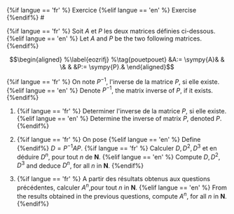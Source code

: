 {%if langue == 'fr' %} Exercice {%elif langue == 'en' %} Exercise
{%endif%} \#

{%if langue == 'fr' %} Soit $A$ et $P$ les deux matrices définies
ci-dessous. {%elif langue == 'en' %} Let $A$ and $P$ be the two
following matrices. {%endif%}

$$\begin{aligned}
%\label{eozrifj}
%\tag{pouetpouet}
&A:=  \sympy{A}&
& \& & 
&P:=  \sympy{P}.&
\end{aligned}$$

{%if langue == 'fr' %} On note $P^{-1}$, l'inverse de la matrice $P$, si
elle existe. {%elif langue == 'en' %} Denote $P^{-1}$, the matrix
inverse of $P$, if it exists. {%endif%}

1.  {%if langue == 'fr' %} Determiner l'inverse de la matrice $P$, si
    elle existe. {%elif langue == 'en' %} Determine the inverse of
    matrix $P$, denoted $P$. {%endif%}

2.  {%if langue == 'fr' %} On pose {%elif langue == 'en' %} Define
    {%endif%} $D=P^{-1}AP$. {%if langue == 'fr' %} Calculer
    $D, D^{2}, D^{3}$ et en déduire $D^{n}$, pour tout $n$ de
    ${\mathbf{N}}$. {%elif langue == 'en' %} Compute $D, D^{2}, D^{3}$
    and deduce $D^{n}$, for all $n$ in ${\mathbf{N}}$. {%endif%}

3.  {%if langue == 'fr' %} A partir des résultats obtenus aux questions
    précédentes, calculer $A^{n}$,pour tout $n$ in ${\mathbf{N}}$.
    {%elif langue == 'en' %} From the results obtained in the previous
    questions, compute $A^{n}$, for all $n$ in ${\mathbf{N}}$. {%endif%}
